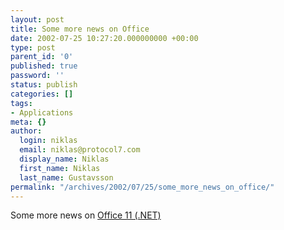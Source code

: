 ```yaml
---
layout: post
title: Some more news on Office
date: 2002-07-25 10:27:20.000000000 +00:00
type: post
parent_id: '0'
published: true
password: ''
status: publish
categories: []
tags:
- Applications
meta: {}
author:
  login: niklas
  email: niklas@protocol7.com
  display_name: Niklas
  first_name: Niklas
  last_name: Gustavsson
permalink: "/archives/2002/07/25/some_more_news_on_office/"
---
```

Some more news on [Office 11 (.NET)](http://news.com.com/2100-1001-913985.html)

